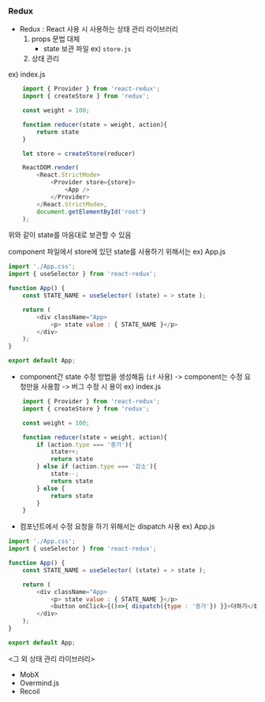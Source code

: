 ### Redux
- Redux : React 사용 시 사용하는 상태 관리 라이브러리
    1. props 문법 대체
        - state 보관 파일 ex) `store.js`
    2. 상태 관리


ex) index.js
```javascript
    import { Provider } from 'react-redux';
    import { createStore } from 'redux';

    const weight = 100;

    function reducer(state = weight, action){
        return state
    }

    let store = createStore(reducer)

    ReactDOM.render(
        <React.StrictMode>
            <Provider store={store}>
                <App />
            </Provider>
        </React.StrictMode>,
        document.getElementById('root')
    );
```
위와 같이 state를 마음대로 보관할 수 있음

component 파일에서 store에 있던 state를 사용하기 위해서는
ex) App.js
```javascript
import './App.css';
import { useSelector } from 'react-redux';

function App() {
    const STATE_NAME = useSelector( (state) = > state );

    return (
        <div className="App>
            <p> state value : { STATE_NAME }</p>
        </div>
    );
}

export default App;
```

- component간 state 수정 방법을 생성해둠 (`if` 사용) -> component는 수정 요청만을 사용함 -> 버그 수정 시 용이
ex) index.js
```javascript
    import { Provider } from 'react-redux';
    import { createStore } from 'redux';

    const weight = 100;

    function reducer(state = weight, action){
        if (action.type === '증가'){
            state++;
            return state
        } else if (action.type === '감소'){
            state--;
            return state
        } else {
            return state
        }
    }
```

- 컴포넌트에서 수정 요청을 하기 위해서는 dispatch 사용
ex) App.js
```javascript
import './App.css';
import { useSelector } from 'react-redux';

function App() {
    const STATE_NAME = useSelector( (state) = > state );

    return (
        <div className="App>
            <p> state value : { STATE_NAME }</p>
            <button onClick={()=>{ dispatch({type : '증가'}) }}>더하기</button>
        </div>
    );
}

export default App;
```
<그 외 상태 관리 라이브러리>
- MobX
- Overmind.js
- Recoil